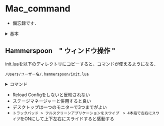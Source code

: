 # Mac_command
- 備忘録です．

<details>
<summary>基本</summary>
Macでのインストールは基本

`brew install XXX` でどうにかなる．
</details>

## Hammerspoon　" ウィンドウ操作 "
init.luaを以下のディレクトリにコピーすると，コマンドが使えるようになる．

`/Users/ユーザー名/.hammerspoon/init.lua`

<details>
<summary>コマンド</summary>

1. ショートカット：Ctrl + Option + Command + →　で右モニターに送る
2. ショートカット：Ctrl + Option + Command + ←　で左モニターに送る
3. ショートカット：Command + ろ でGUIメニューを起動  
- ウィンドウの配置をGUIメニューから選択

    - `　中央に配置　`

    - ```
        　1枚目ウィンドウ ■　　2/3
        ■■□　□□
        ■■□　□●
        ■■□　□●
        　2枚目ウィンドウ ●　　2/3 * 1/2
        ```
    - `　■□　□●　1枚目ウィンドウ ■　 1/2左寄せ `
    - `　●□　□■　1枚目ウィンドウ ■　 1/2右寄せ `
    - `　■■□　□□●　1枚目ウィンドウ ■　 2/3左寄せ `

</details>


- Reload Configをしないと反映されない
- ステージマネージャーと併用すると良い
- デスクトップは一つのモニターで3つまでがよい
- `トラックパッド > フルスクリーンアプリケーションをスワイプ　> 4本指で左右にスワイプ`をONにして上下左右にスライドすると感動する
